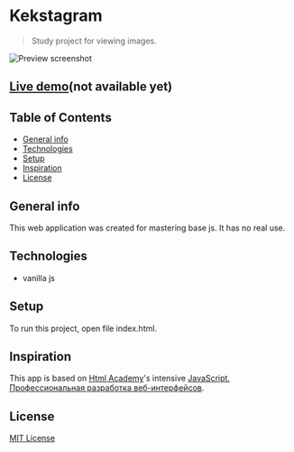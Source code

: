 # Kekstagram
> Study project for viewing images.

![Preview screenshot](./readme_assets/preview.jpg)

## [Live demo](https://github.com/devnikop/kekstagram)(not available yet)

## Table of Contents

* [General info](#General-info)
* [Technologies](#Technologies)
* [Setup](#Setup)
* [Inspiration](#Inspiration)
* [License](#License)

## General info

This web application was created for mastering base js. It has no real use.

## Technologies

* vanilla js

## Setup

To run this project, open file index.html.

## Inspiration

This app is based on [Html Academy](https://htmlacademy.ru/)'s intensive [JavaScript. Профессиональная разработка веб-интерфейсов](https://htmlacademy.ru/intensive/javascript).

## License

[MIT License](LICENSE.md)
